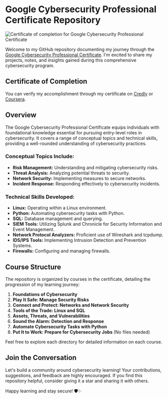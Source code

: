 # Google Cybersecurity Professional Certificate Repository

![Certificate of completion for Google Cybersecurity Professional Certificate](./General/Certificate.png)

Welcome to my GitHub repository documenting my journey through the [Google Cybersecurity Professional Certificate](https://grow.google/certificates/cybersecurity/#?modal_active=none). I'm excited to share my projects, notes, and insights gained during this comprehensive cybersecurity program.

## Certificate of Completion

You can verify my accomplishment through my certificate on [Credly](https://www.credly.com/badges/b26300b6-1e82-4e72-8d5d-195adf1534e1/linked_in_profile) or [Coursera](https://coursera.org/share/8e8b4cc026db128ec5a35848bfaf7679).

## Overview

The Google Cybersecurity Professional Certificate equips individuals with foundational knowledge essential for pursuing entry-level roles in cybersecurity. It covers a range of conceptual topics and technical skills, providing a well-rounded understanding of cybersecurity practices.

### Conceptual Topics Include:

- **Risk Management:** Understanding and mitigating cybersecurity risks.
- **Threat Analysis:** Analyzing potential threats to security.
- **Network Security:** Implementing measures to secure networks.
- **Incident Response:** Responding effectively to cybersecurity incidents.

### Technical Skills Developed:

- **Linux:** Operating within a Linux environment.
- **Python:** Automating cybersecurity tasks with Python.
- **SQL:** Database management and querying.
- **SIEM Tools:** Utilizing Splunk and Chronicle for Security Information and Event Management.
- **Network Protocol Analyzers:** Proficient use of Wireshark and tcpdump.
- **IDS/IPS Tools:** Implementing Intrusion Detection and Prevention Systems.
- **Firewalls:** Configuring and managing firewalls.

## Course Structure

The repository is organized by courses in the certificate, detailing the progression of my learning journey:

1. **Foundations of Cybersecurity**
2. **Play It Safe: Manage Security Risks**
3. **Connect and Protect: Networks and Network Security**
4. **Tools of the Trade: Linux and SQL**
5. **Assets, Threats, and Vulnerabilities**
6. **Sound the Alarm: Detection and Response**
7. **Automate Cybersecurity Tasks with Python**
8. **Put It to Work: Prepare for Cybersecurity Jobs** (No files needed)

Feel free to explore each directory for detailed information on each course.

## Join the Conversation

Let's build a community around cybersecurity learning! Your contributions, suggestions, and feedback are highly encouraged. If you find this repository helpful, consider giving it a star and sharing it with others.

Happy learning and stay secure! 🛡️✨
